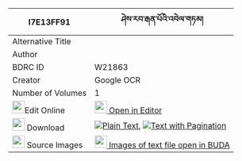 |I7E13FF91|ཤེས་རབ་རྒན་པོའི་འབེལ་གཏམ། 
| --- | --- 
|Alternative Title |
|Author | 
|BDRC ID | W21863
|Creator | Google OCR
|Number of Volumes| 1
|<img width="25" src="https://img.icons8.com/color/25/000000/edit-property.png">Edit Online| [<img width="25" src="https://avatars.githubusercontent.com/u/45091458?s=200&v=4"> Open in Editor](http://editor.openpecha.org/I7E13FF91)
|<img width="25" src="https://img.icons8.com/fluent/48/000000/download-2.png"/>  Download | [![](https://img.icons8.com/color/20/000000/txt.png)Plain Text](https://github.com/Openpecha/I7E13FF91/releases/download/v2/sherab_genpo_i_beltam_plain_I7E13FF91.zip), [![](https://img.icons8.com/color/20/000000/txt.png)Text with Pagination](https://github.com/Openpecha/I7E13FF91/releases/download/v2/sherab_genpo_i_beltam_pages_I7E13FF91.zip)
|<img width="25" src="https://img.icons8.com/plasticine/100/000000/pictures-folder.png"/>  Source Images | [<img width="25" src="https://library.bdrc.io/icons/BUDA-small.svg"> Images of text file open in BUDA](https://library.bdrc.io/show/bdr:W21863)